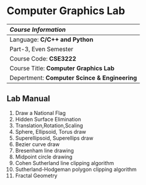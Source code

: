 # Computer Graphics Lab

| 	***Course Information***	 | 	
| 	:-----	 | 	
| 	Language: **C/C++ and Python**	| 	
| 	Part-3, Even Semester	|  
| 	Course Code: **CSE3222**	| 	 
| 	Course Title: **Computer Graphics Lab**	| 
| 	Depertment: **Computer Scince & Engineering**	| 

## Lab Manual
1. Draw a National Flag
2. Hidden Surface Elimination
3. Translation,Rotation,Scaling
4. Sphere, Ellipsoid, Torus draw
5. Superellipsoid, Superellips draw
6. Bezier curve draw
7. Bresenham line drawing
8. Midpoint circle drawing
9. Cohen Sutherland line clipping algorithm
10. Sutherland-Hodgeman polygon clipping algorithm
11. Fractal Geometry